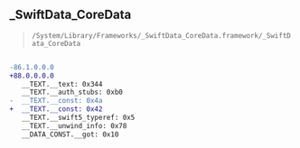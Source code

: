 ## _SwiftData_CoreData

> `/System/Library/Frameworks/_SwiftData_CoreData.framework/_SwiftData_CoreData`

```diff

-86.1.0.0.0
+88.0.0.0.0
   __TEXT.__text: 0x344
   __TEXT.__auth_stubs: 0xb0
-  __TEXT.__const: 0x4a
+  __TEXT.__const: 0x42
   __TEXT.__swift5_typeref: 0x5
   __TEXT.__unwind_info: 0x78
   __DATA_CONST.__got: 0x10

```
